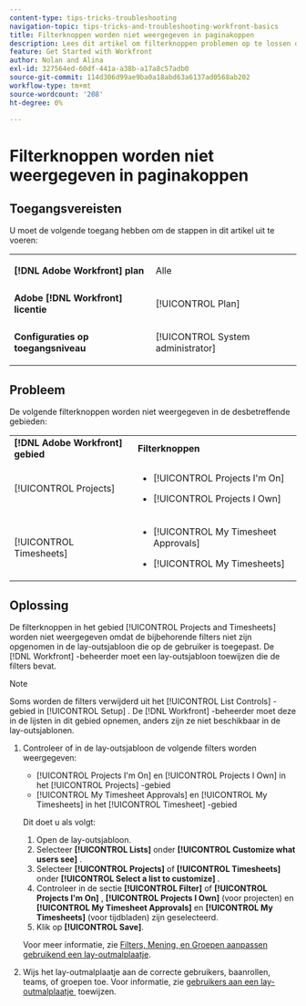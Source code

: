 ```yaml
---
content-type: tips-tricks-troubleshooting
navigation-topic: tips-tricks-and-troubleshooting-workfront-basics
title: Filterknoppen worden niet weergegeven in paginakoppen
description: Lees dit artikel om filterknoppen problemen op te lossen die niet in paginakoppen worden weergegeven.
feature: Get Started with Workfront
author: Nolan and Alina
exl-id: 327564ed-60df-441a-a38b-a17a8c57adb0
source-git-commit: 114d306d99ae9ba0a18abd63a6137ad0568ab202
workflow-type: tm+mt
source-wordcount: '208'
ht-degree: 0%

---
```


# Filterknoppen worden niet weergegeven in paginakoppen

## Toegangsvereisten

U moet de volgende toegang hebben om de stappen in dit artikel uit te voeren:

<table style="table-layout:auto"> 
 <col> 
 <col> 
 <tbody> 
  <tr> 
   <td role="rowheader"><strong>[!DNL Adobe Workfront] plan</strong></td> 
   <td> <p>Alle</p> </td> 
  </tr> 
  <tr> 
   <td role="rowheader"><strong>Adobe [!DNL Workfront] licentie</strong></td> 
   <td> <p>[!UICONTROL Plan] </p> </td> 
  </tr> 
  <tr> 
   <td role="rowheader"><strong>Configuraties op toegangsniveau</strong></td> 
   <td> <p>[!UICONTROL System administrator]</p> </td> 
  </tr> 
 </tbody> 
</table>

## Probleem

De volgende filterknoppen worden niet weergegeven in de desbetreffende gebieden:

<table style="table-layout:auto"> 
 <col> 
 <col> 
 <tbody> 
  <tr> 
   <td><strong>[!DNL Adobe Workfront] gebied</strong></td> 
   <td><strong>Filterknoppen</strong></td> 
  </tr> 
  <tr> 
   <td> <p>[!UICONTROL Projects] </p> </td> 
   <td> 
    <ul> 
     <li> <p>[!UICONTROL Projects I'm On]</p> </li> 
     <li> <p>[!UICONTROL Projects I Own]</p> </li> 
    </ul> </td> 
  </tr> 
  <tr> 
   <td><span>[!UICONTROL Timesheets]</span> </td> 
   <td> 
    <ul> 
     <li> <p><span>[!UICONTROL My Timesheet Approvals]</span> </p> </li> 
     <li> <p><span>[!UICONTROL My Timesheets]</span> </p> </li> 
    </ul> </td> 
  </tr> 
 </tbody> 
</table>

## Oplossing

De filterknoppen in het gebied [!UICONTROL Projects and Timesheets] worden niet weergegeven omdat de bijbehorende filters niet zijn opgenomen in de lay-outsjabloon die op de gebruiker is toegepast. De [!DNL Workfront] -beheerder moet een lay-outsjabloon toewijzen die de filters bevat.

>[!NOTE]
>
>Soms worden de filters verwijderd uit het [!UICONTROL List Controls] -gebied in [!UICONTROL Setup] . De [!DNL Workfront] -beheerder moet deze in de lijsten in dit gebied opnemen, anders zijn ze niet beschikbaar in de lay-outsjablonen.

1. Controleer of in de lay-outsjabloon de volgende filters worden weergegeven:

   * [!UICONTROL Projects I'm On] en [!UICONTROL Projects I Own] in het [!UICONTROL Projects] -gebied
   * [!UICONTROL My Timesheet Approvals] en [!UICONTROL My Timesheets] in het [!UICONTROL Timesheet] -gebied

   Dit doet u als volgt:

   1. Open de lay-outsjabloon.
   1. Selecteer **[!UICONTROL Lists]** onder **[!UICONTROL Customize what users see]** .
   1. Selecteer **[!UICONTROL Projects]** of **[!UICONTROL Timesheets]** onder **[!UICONTROL Select a list to customize]** .
   1. Controleer in de sectie **[!UICONTROL Filter]** of **[!UICONTROL Projects I'm On]** , **[!UICONTROL Projects I Own]** (voor projecten) en **[!UICONTROL My Timesheet Approvals]** en **[!UICONTROL My Timesheets]** (voor tijdbladen) zijn geselecteerd.
   1. Klik op **[!UICONTROL Save]**.

   Voor meer informatie, zie [&#x200B; Filters, Mening, en Groepen aanpassen gebruikend een lay-outmalplaatje &#x200B;](../../administration-and-setup/customize-workfront/use-layout-templates/customize-fvg-list-controls-layout-template.md).

1. Wijs het lay-outmalplaatje aan de correcte gebruikers, baanrollen, teams, of groepen toe. Voor informatie, zie [&#x200B; gebruikers aan een lay-outmalplaatje &#x200B;](../../administration-and-setup/customize-workfront/use-layout-templates/assign-users-to-layout-template.md) toewijzen.
